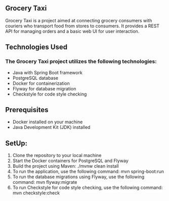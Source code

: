 ## Grocery Taxi
Grocery Taxi is a project aimed at connecting grocery consumers with couriers who transport food from stores to consumers. It provides a REST API for managing orders and a basic web UI for user interaction.

## Technologies Used 
### The Grocery Taxi project utilizes the following technologies: 
* Java with Spring Boot framework
* PostgreSQL database
* Docker for containerization
* Flyway for database migration
* Checkstyle for code style checking

## Prerequisites
* Docker installed on your machine
* Java Development Kit (JDK) installed

## SetUp:
1. Clone the repository to your local machine
2. Start the Docker containers for PostgreSQL and Flyway 
3. Build the project using Maven: ./mvnw clean install
4. To run the application, use the following command: mvn spring-boot:run 
5. To run the database migrations using Flyway, use the following command: mvn flyway:migrate
6. To run Checkstyle for code style checking, use the following command: mvn checkstyle:check





